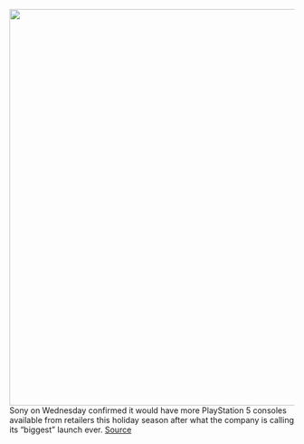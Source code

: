 <img src='https://cdn.vox-cdn.com/thumbor/9c0AorLDhChikqt0E2esfug2xUY=/0x0:2040x1360/1200x800/filters:focal(857x517:1183x843)/cdn.vox-cdn.com/uploads/chorus_image/image/67980225/vpavic_4278_20201030_0119.0.jpg' width='700px' /><br/>
Sony on Wednesday confirmed it would have more PlayStation 5 consoles available from retailers this holiday season after what the company is calling its “biggest” launch ever.
<a href='https://www.theverge.com/2020/11/25/21718945/sony-ps5-playstation-5-stock-launch-demand'> Source <a/>